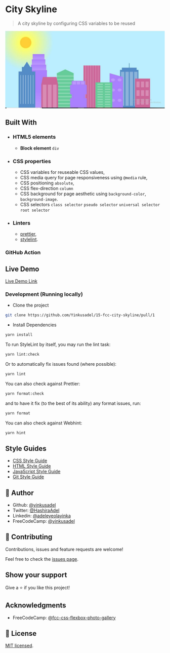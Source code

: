 # City Skyline

> A city skyline by configuring CSS variables to be reused

![screenshot](./app_screenshot.png)

## Built With

- ### HTML5 elements
  - **Block element**
    `div`
- ### CSS properties
  - CSS variables for reuseable CSS values,
  - CSS media query for page responsiveness using `@media` rule,
  - CSS positioning `absolute`,
  - CSS flex-direction `column`
  - CSS background for page aesthetic using `background-color`, `background-image`.
  - CSS selectors `class selector` `pseudo selector` `universal selector` `root selector`
- ### Linters
  - [prettier](prettier),
  - [stylelint](stylelint).

### GitHub Action

## Live Demo

[Live Demo Link](https://15-fcc-city-skyline.netlify.app)

### Development (Running locally)

- Clone the project

```bash
git clone https://github.com/Yinkusadel/15-fcc-city-skyline/pull/1

```

- Install Dependencies

```bash
yarn install
```

To run StyleLint by itself, you may run the lint task:

```bash
yarn lint:check
```

Or to automatically fix issues found (where possible):

```bash
yarn lint
```

You can also check against Prettier:

```bash
yarn format:check
```

and to have it fix (to the best of its ability) any format issues, run:

```bash
yarn format
```

You can also check against Webhint:

```bash
yarn hint
```

## Style Guides

- [CSS Style Guide](http://udacity.github.io/frontend-nanodegree-styleguide/css.html)
- [HTML Style Guide](http://udacity.github.io/frontend-nanodegree-styleguide/index.html)
- [JavaScript Style Guide](http://udacity.github.io/frontend-nanodegree-styleguide/javascript.html)
- [Git Style Guide](https://udacity.github.io/git-styleguide/)

## 👤 Author

- Github: [@yinkusadel](https://github.com/yinkusadel)
- Twitter: [@HashiraAdel](https://twitter.com/HashiraAdel)
- Linkedin: [@adeleyeolayinka](https://www.linkedin.com/in/adeleye-olayinka/)
- FreeCodeCamp: [@yinkusadel](https://www.freecodecamp.org/Yinkusadel)

## 🤝 Contributing

Contributions, issues and feature requests are welcome!

Feel free to check the [issues page](../../issues).

## Show your support

Give a ⭐️ if you like this project!

## Acknowledgments

- FreeCodeCamp: [@fcc-css-flexbox-photo-gallery](https://www.freecodecamp.org/learn/2022/responsive-web-design/learn-css-variables-by-building-a-city-skyline/step-1)

## 📝 License

[MIT licensed](./LICENSE).
